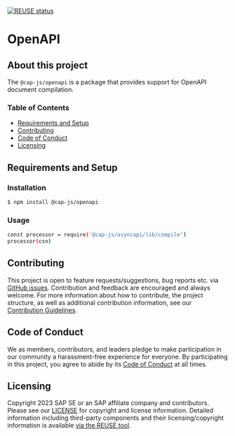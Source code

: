 [![REUSE status](https://api.reuse.software/badge/github.com/cap-js/openapi)](https://api.reuse.software/info/github.com/cap-js/openapi)

# OpenAPI 

## About this project

The `@cap-js/openapi` is a package that provides support for OpenAPI document compilation.

### Table of Contents

- [Requirements and Setup](#requirements-and-setup)
- [Contributing](#contributing)
- [Code of Conduct](#code-of-conduct)
- [Licensing](#licensing)

## Requirements and Setup

### Installation

```sh
$ npm install @cap-js/openapi
```

### Usage

```sh
const processor = require('@cap-js/asyncapi/lib/compile')
processor(csn)
```

## Contributing

This project is open to feature requests/suggestions, bug reports etc. via [GitHub issues](https://github.com/cap-js/openapi/issues). Contribution and feedback are encouraged and always welcome. For more information about how to contribute, the project structure, as well as additional contribution information, see our [Contribution Guidelines](CONTRIBUTING.md).

## Code of Conduct

We as members, contributors, and leaders pledge to make participation in our community a harassment-free experience for everyone. By participating in this project, you agree to abide by its [Code of Conduct](https://github.com/cap-js/.github/blob/main/CODE_OF_CONDUCT.md) at all times.

## Licensing

Copyright 2023 SAP SE or an SAP affiliate company and contributors. Please see our [LICENSE](LICENSE) for copyright and license information. Detailed information including third-party components and their licensing/copyright information is available [via the REUSE tool](https://api.reuse.software/info/github.com/cap-js/openapi).
